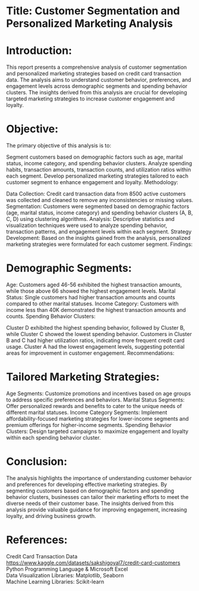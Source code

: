 # Title: Customer Segmentation and Personalized Marketing Analysis

# Introduction:
This report presents a comprehensive analysis of customer segmentation and personalized marketing strategies based on credit card transaction data. The analysis aims to understand customer behavior, preferences, and engagement levels across demographic segments and spending behavior clusters. The insights derived from this analysis are crucial for developing targeted marketing strategies to increase customer engagement and loyalty.

# Objective:
The primary objective of this analysis is to:

Segment customers based on demographic factors such as age, marital status, income category, and spending behavior clusters.
Analyze spending habits, transaction amounts, transaction counts, and utilization ratios within each segment.
Develop personalized marketing strategies tailored to each customer segment to enhance engagement and loyalty.
Methodology:

Data Collection: Credit card transaction data from 8500 active customers was collected and cleaned to remove any inconsistencies or missing values.
Segmentation: Customers were segmented based on demographic factors (age, marital status, income category) and spending behavior clusters (A, B, C, D) using clustering algorithms.
Analysis: Descriptive statistics and visualization techniques were used to analyze spending behavior, transaction patterns, and engagement levels within each segment.
Strategy Development: Based on the insights gained from the analysis, personalized marketing strategies were formulated for each customer segment.
Findings:

# Demographic Segments:

Age: Customers aged 46-56 exhibited the highest transaction amounts, while those above 66 showed the highest engagement levels.
Marital Status: Single customers had higher transaction amounts and counts compared to other marital statuses.
Income Category: Customers with income less than 40K demonstrated the highest transaction amounts and counts.
Spending Behavior Clusters:

Cluster D exhibited the highest spending behavior, followed by Cluster B, while Cluster C showed the lowest spending behavior.
Customers in Cluster B and C had higher utilization ratios, indicating more frequent credit card usage.
Cluster A had the lowest engagement levels, suggesting potential areas for improvement in customer engagement.
Recommendations:

# Tailored Marketing Strategies:
Age Segments: Customize promotions and incentives based on age groups to address specific preferences and behaviors.
Marital Status Segments: Offer personalized rewards and benefits to cater to the unique needs of different marital statuses.
Income Category Segments: Implement affordability-focused marketing strategies for lower-income segments and premium offerings for higher-income segments.
Spending Behavior Clusters: Design targeted campaigns to maximize engagement and loyalty within each spending behavior cluster.

# Conclusion:
The analysis highlights the importance of understanding customer behavior and preferences for developing effective marketing strategies. By segmenting customers based on demographic factors and spending behavior clusters, businesses can tailor their marketing efforts to meet the diverse needs of their customer base. The insights derived from this analysis provide valuable guidance for improving engagement, increasing loyalty, and driving business growth.

# References:

Credit Card Transaction Data https://www.kaggle.com/datasets/sakshigoyal7/credit-card-customers \
Python Programming Language & Microsoft Excel \
Data Visualization Libraries: Matplotlib, Seaborn \
Machine Learning Libraries: Scikit-learn
